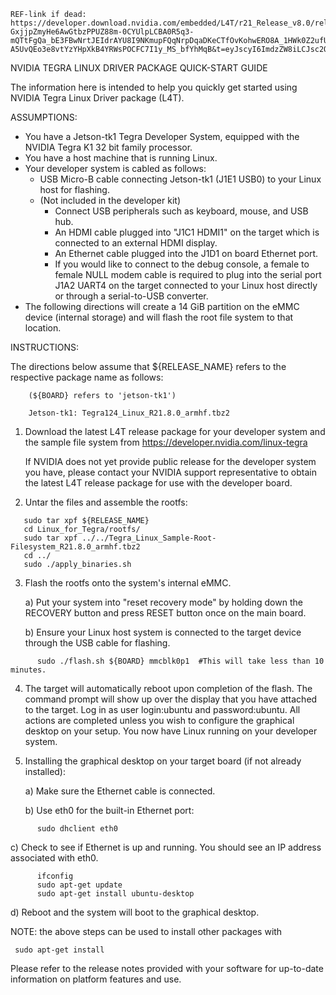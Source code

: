 ```
REF-link if dead: https://developer.download.nvidia.com/embedded/L4T/r21_Release_v8.0/release_files/l4t_quick_start_guide.txt?GxjjpZmyHe6AwGtbzPPUZ88m-0CYUlpLCBA0R5q3-mQTtFgQa_bE3FBwNrtJEIdrAYU8I9NKmupFQqNrpDqaDKeCTfOvKohwERO8A_1HWk0Z2ufUjzEuZC6S5ygwZ5y3j5-A5UvQEo3e8vtYzYHpXkB4YRWsPOCFC7I1y_MS_bfYhMqB&t=eyJscyI6ImdzZW8iLCJsc2QiOiJodHRwczpcL1wvd3d3Lmdvb2dsZS5jb21cLyJ9
```

NVIDIA TEGRA LINUX DRIVER PACKAGE QUICK-START GUIDE

The information here is intended to help you quickly get started using
NVIDIA Tegra Linux Driver package (L4T).

ASSUMPTIONS:

- You have a Jetson-tk1 Tegra Developer System, equipped with the NVIDIA
  Tegra K1 32 bit family processor.
- You have a host machine that is running Linux.
- Your developer system is cabled as follows:
  - USB Micro-B cable connecting Jetson-tk1 (J1E1 USB0) to your Linux host for
    flashing.
  - (Not included in the developer kit)
    * Connect USB peripherals such as keyboard, mouse, and USB hub.
    * An HDMI cable plugged into "J1C1 HDMI1" on the target which
      is connected to an external HDMI display.
    * An Ethernet cable plugged into the J1D1 on board Ethernet port.
    * If you would like to connect to the debug console, a female to
      female NULL modem cable is required to plug into the serial port
      J1A2 UART4 on the target connected to your Linux host directly or
      through a serial-to-USB converter.
- The following directions will create a 14 GiB partition on the eMMC device
  (internal storage) and will flash the root file system to that location.

INSTRUCTIONS:

The directions below assume that ${RELEASE_NAME} refers to the
respective package name as follows:
```
    (${BOARD} refers to 'jetson-tk1')

    Jetson-tk1: Tegra124_Linux_R21.8.0_armhf.tbz2
```
1. Download the latest L4T release package for your developer system and the
   sample file system from https://developer.nvidia.com/linux-tegra

   If NVIDIA does not yet provide public release for the developer system you
   have, please contact your NVIDIA support representative to obtain the latest
   L4T release package for use with the developer board.

2. Untar the files and assemble the rootfs:
```
   sudo tar xpf ${RELEASE_NAME}
   cd Linux_for_Tegra/rootfs/
   sudo tar xpf ../../Tegra_Linux_Sample-Root-Filesystem_R21.8.0_armhf.tbz2
   cd ../
   sudo ./apply_binaries.sh
```
3. Flash the rootfs onto the system's internal eMMC.

   a) Put your system into "reset recovery mode" by holding down the RECOVERY
      button and press RESET button once on the main board.
      
   b) Ensure your Linux host system is connected to the target device
      through the USB cable for flashing.
```
      sudo ./flash.sh ${BOARD} mmcblk0p1  #This will take less than 10 minutes.
```
4. The target will automatically reboot upon completion of the flash. The
   command prompt will show up over the display that you have attached to
   the target. Log in as user login:ubuntu and password:ubuntu. All actions
   are completed unless you wish to configure the graphical desktop on your
   setup. You now have Linux running on your developer system.

5. Installing the graphical desktop on your target board (if not already
   installed):

   a) Make sure the Ethernet cable is connected.
   
   b) Use eth0 for the built-in Ethernet port:
```
      sudo dhclient eth0
```
   c) Check to see if Ethernet is up and running. You should see an IP address
      associated with eth0.
```
      ifconfig
      sudo apt-get update
      sudo apt-get install ubuntu-desktop
```
   d) Reboot and the system will boot to the graphical desktop.

   NOTE: the above steps can be used to install other packages with
```        
 sudo apt-get install
```
Please refer to the release notes provided with your software for up-to-date
information on platform features and use.
